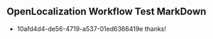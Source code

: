 ## OpenLocalization Workflow Test MarkDown
* 10afd4d4-de56-4719-a537-01ed6366419e thanks!

<!--HONumber=Aug16_HO3-->


